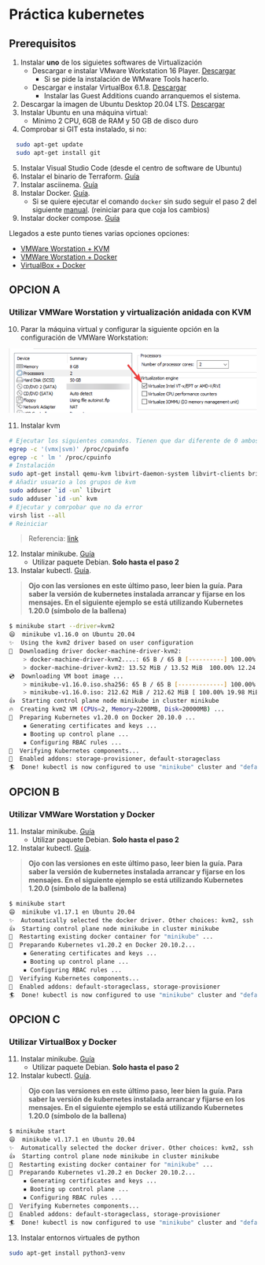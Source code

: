 # Práctica kubernetes

## Prerequisitos

1. Instalar **uno** de los siguietes softwares de Virtualización
    * Descargar e instalar VMware Workstation 16 Player. [Descargar](https://www.vmware.com/es/products/workstation-player/workstation-player-evaluation.html)
        * Si se pide la instalación de WMware Tools hacerlo.
    * Descargar e instalar VirtualBox 6.1.8. [Descargar](https://www.virtualbox.org/wiki/Downloads)
        * Instalar las Guest Additions cuando arranquemos el sistema.
2. Descargar la imagen de Ubuntu Desktop 20.04 LTS. [Descargar](https://releases.ubuntu.com/20.04/)
3. Instalar Ubuntu en una máquina virtual:
   * Mínimo 2 CPU, 6GB de RAM y 50 GB de disco duro   
4. Comprobar si GIT esta instalado, si no:
```bash
  sudo apt-get update
  sudo apt-get install git
```
5. Instalar Visual Studio Code (desde el centro de software de Ubuntu)
6. Instalar el binario de Terraform. [Guía](https://github.com/evtsrc/cloud/blob/main/README.md)
7. Instalar asciinema. [Guía](https://asciinema.org/docs/installation)
8. Instalar Docker. [Guía](https://docs.docker.com/engine/install/ubuntu/).
   * Si se quiere ejecutar el comando `docker` sin sudo seguir el paso 2 del siguiente [manual](https://www.digitalocean.com/community/tutorials/how-to-install-and-use-docker-on-ubuntu-20-04-es). (reiniciar para que coja los cambios)
9. Instalar docker compose. [Guía](https://docs.docker.com/compose/install/)

Llegados a este punto tienes varias opciones opciones:

* [VMWare Worstation + KVM](#opcion-a)
* [VMWare Worstation + Docker](#opcion-b)
* [VirtualBox + Docker](#opcion-c)

## OPCION A

### Utilizar VMWare Worstation y virtualización anidada con KVM

10. Parar la máquina virtual y configurar la siguiente opción en la configuración de VMWare Workstation:
   
   ![alt text](./vmware_conf_1.png "VMWare Configuration")

11. Instalar kvm
```bash
# Ejecutar los siguientes comandos. Tienen que dar diferente de 0 ambos
egrep -c '(vmx|svm)' /proc/cpuinfo
egrep -c ' lm ' /proc/cpuinfo
# Instalación
sudo apt-get install qemu-kvm libvirt-daemon-system libvirt-clients bridge-utils
# Añadir usuario a los grupos de kvm
sudo adduser `id -un` libvirt
sudo adduser `id -un` kvm
# Ejecutar y comrpobar que no da error
virsh list --all
# Reiniciar
```
> Referencia: [link](https://help.ubuntu.com/community/KVM/Installation)

12. Instalar minikube. [Guía](https://minikube.sigs.k8s.io/docs/start/)
    * Utilizar paquete Debian. **Solo hasta el paso 2**
13. Instalar kubectl. [Guía](https://kubernetes.io/docs/tasks/tools/install-kubectl/). 
> **Ojo con las versiones en este último paso, leer bien la guía. 
> Para saber la versión de kubernetes instalada arrancar y fijarse en los mensajes.
> En el siguiente ejemplo se está utilizando Kubernetes 1.20.0 (símbolo de la ballena)** 
```bash
$ minikube start --driver=kvm2
😄  minikube v1.16.0 on Ubuntu 20.04
✨  Using the kvm2 driver based on user configuration
💾  Downloading driver docker-machine-driver-kvm2:
    > docker-machine-driver-kvm2....: 65 B / 65 B [----------] 100.00% ? p/s 0s
    > docker-machine-driver-kvm2: 13.52 MiB / 13.52 MiB  100.00% 12.24 MiB p/s 
💿  Downloading VM boot image ...
    > minikube-v1.16.0.iso.sha256: 65 B / 65 B [-------------] 100.00% ? p/s 0s
    > minikube-v1.16.0.iso: 212.62 MiB / 212.62 MiB [ 100.00% 19.98 MiB p/s 10s
👍  Starting control plane node minikube in cluster minikube
🔥  Creating kvm2 VM (CPUs=2, Memory=2200MB, Disk=20000MB) ...
🐳  Preparing Kubernetes v1.20.0 on Docker 20.10.0 ...
    ▪ Generating certificates and keys ...
    ▪ Booting up control plane ...
    ▪ Configuring RBAC rules ...
🔎  Verifying Kubernetes components...
🌟  Enabled addons: storage-provisioner, default-storageclass
🏄  Done! kubectl is now configured to use "minikube" cluster and "default" namespace by default
```

## OPCION B

### Utilizar VMWare Worstation y Docker

11. Instalar minikube. [Guía](https://minikube.sigs.k8s.io/docs/start/)
    * Utilizar paquete Debian. **Solo hasta el paso 2**
12. Instalar kubectl. [Guía](https://kubernetes.io/docs/tasks/tools/install-kubectl/). 
> **Ojo con las versiones en este último paso, leer bien la guía. 
> Para saber la versión de kubernetes instalada arrancar y fijarse en los mensajes.
> En el siguiente ejemplo se está utilizando Kubernetes 1.20.0 (símbolo de la ballena)** 
```bash
$ minikube start
😄  minikube v1.17.1 en Ubuntu 20.04
✨  Automatically selected the docker driver. Other choices: kvm2, ssh
👍  Starting control plane node minikube in cluster minikube
🔄  Restarting existing docker container for "minikube" ...
🐳  Preparando Kubernetes v1.20.2 en Docker 20.10.2...
    ▪ Generating certificates and keys ...
    ▪ Booting up control plane ...
    ▪ Configuring RBAC rules ...
🔎  Verifying Kubernetes components...
🌟  Enabled addons: default-storageclass, storage-provisioner
🏄  Done! kubectl is now configured to use "minikube" cluster and "default" namespace by default
```


## OPCION C

### Utilizar VirtualBox y Docker

11. Instalar minikube. [Guía](https://minikube.sigs.k8s.io/docs/start/)
    * Utilizar paquete Debian. **Solo hasta el paso 2**
12. Instalar kubectl. [Guía](https://kubernetes.io/docs/tasks/tools/install-kubectl/). 
> **Ojo con las versiones en este último paso, leer bien la guía. 
> Para saber la versión de kubernetes instalada arrancar y fijarse en los mensajes.
> En el siguiente ejemplo se está utilizando Kubernetes 1.20.0 (símbolo de la ballena)** 
```bash
$ minikube start
😄  minikube v1.17.1 en Ubuntu 20.04
✨  Automatically selected the docker driver. Other choices: kvm2, ssh
👍  Starting control plane node minikube in cluster minikube
🔄  Restarting existing docker container for "minikube" ...
🐳  Preparando Kubernetes v1.20.2 en Docker 20.10.2...
    ▪ Generating certificates and keys ...
    ▪ Booting up control plane ...
    ▪ Configuring RBAC rules ...
🔎  Verifying Kubernetes components...
🌟  Enabled addons: default-storageclass, storage-provisioner
🏄  Done! kubectl is now configured to use "minikube" cluster and "default" namespace by default
```

13. Instalar entornos virtuales de python 

```bash
sudo apt-get install python3-venv
```
